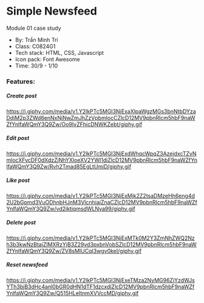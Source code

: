 # Simple Newsfeed

Module 01 case study

- By: Trần Minh Trí
- Class: C0824G1
- Tech stack: HTML, CSS, Javascript
- Icon pack: Font Awesome
- Time: 30/9 - 1/10

### Features:

##### Create post

https://i.giphy.com/media/v1.Y2lkPTc5MGI3NjExaXlpaWgzMGs3bnNtbDYzaDdjM2p3ZWd6enNxNjNwZmJhZzVpbmlocCZlcD12MV9pbnRlcm5hbF9naWZfYnlfaWQmY3Q9Zw/Oo9IvZFhicDNWKZebt/giphy.gif

##### Edit post

https://i.giphy.com/media/v1.Y2lkPTc5MGI3NjExdWhqcWpqZ3AzejdxcTZvNmlocXFvcDF0dXdzZjNhYXloeXV2YWI1diZlcD12MV9pbnRlcm5hbF9naWZfYnlfaWQmY3Q9Zw/Rvh2Tmad85EgLtUmjD/giphy.gif

##### Like post

https://i.giphy.com/media/v1.Y2lkPTc5MGI3NjExMjk2Z2tsaDMzeHh6eng4d2U2bGpmd3VuODhnbHJnM3VlcnhiajZnaCZlcD12MV9pbnRlcm5hbF9naWZfYnlfaWQmY3Q9Zw/vd2iktiqmsdWLNya99/giphy.gif

##### Delete post

https://i.giphy.com/media/v1.Y2lkPTc5MGI3NjExMTk0M2Y3ZmNhZWQ2Nzh3b3kwNzBtajZlMXRzYjB3Z29vd3pxbnVobSZlcD12MV9pbnRlcm5hbF9naWZfYnlfaWQmY3Q9Zw/ZV8sMIUCqI3wgv0keI/giphy.gif

##### Reset newsfeed

https://i.giphy.com/media/v1.Y2lkPTc5MGI3NjExeTMza2NyMG96ZjYzdWJsYTh3bjB3dHc4anl0bGR0dHN1dTF1dzcxdiZlcD12MV9pbnRlcm5hbF9naWZfYnlfaWQmY3Q9Zw/Q515HLeItnmXVVccMD/giphy.gif
